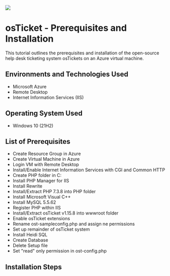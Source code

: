 <p allign="center">
<img src=https://i.imgur.com/CYzlgsS.png>
</p>

<h1>osTicket - Prerequisites and Installation</h1>
This tutorial outlines the prerequisites and installation of the open-source help desk ticketing system osTickets on an Azure virtual machine.
<h2> Environments and Technologies Used</h2>
 
  - Microsoft Azure 
  - Remote Desktop
  - Internet Information Services (IIS)
<h2> Operating System Used</h2>
 
 - Windows 10 (21H2)
<h2> List of Prerequisites</h2>
  
  - Create Resource Group in Azure
  - Create Virtual Machine in Azure
  - Login VM with Remote Desktop
  - Install/Enable Internet Information Services with CGI and Common HTTP
  - Create PHP folder in C:
  - Install PHP Manager for IIS
  - Install Rewrite
  - Install/Extract PHP 7.3.8 into PHP folder
  - Install Microsoft Visual C++
  - Install MySQL 5.5.62
  - Register PHP within IIS
  - Install/Extract osTicket v1.15.8 into wwwroot folder
  - Enable osTicket extensions
  - Rename ost-sampleconfig.php and assign ne permissions
  - Set up remainder of osTicket system
  - Install Heidi SQL
  - Create Database
  - Delete Setup file
  - Set "read" only permission in ost-config.php

<h2> Installation Steps</h2>

